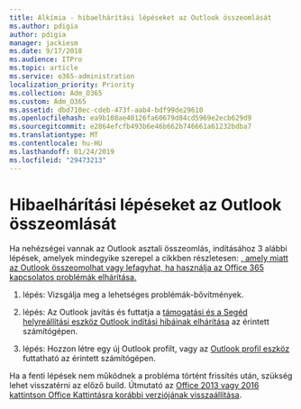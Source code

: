 ```yaml
---
title: Alkímia - hibaelhárítási lépéseket az Outlook összeomlását
ms.author: pdigia
author: pdigia
manager: jackiesm
ms.date: 9/17/2018
ms.audience: ITPro
ms.topic: article
ms.service: o365-administration
localization_priority: Priority
ms.collection: Adm_O365
ms.custom: Adm_O365
ms.assetid: dbd710ec-cdeb-473f-aab4-bdf99de29610
ms.openlocfilehash: ea9b108ae40126fa60679d84cd5969e2ecb629d9
ms.sourcegitcommit: e2864efcfb493b6e46b662b746661a61232bdba7
ms.translationtype: MT
ms.contentlocale: hu-HU
ms.lasthandoff: 01/24/2019
ms.locfileid: "29473213"
---
```

# <a name="outlook-crash-troubleshooting-steps"></a>Hibaelhárítási lépéseket az Outlook összeomlását

Ha nehézségei vannak az Outlook asztali összeomlás, indításához 3 alábbi lépések, amelyek mindegyike szerepel a cikkben részletesen: [, amely miatt az Outlook összeomolhat vagy lefagyhat, ha használja az Office 365 kapcsolatos problémák elhárítása.](https://support.microsoft.com/en-us/help/2413813/how-to-troubleshoot-issues-that-cause-outlook-to-crash-or-hang-when-us)
  
1. lépés: Vizsgálja meg a lehetséges problémák-bővítmények.
  
2. lépés: Az Outlook javítás és futtatja a [támogatási és a Segéd helyreállítási eszköz Outlook indítási hibáinak elhárítása](https://aka.ms/SaRA-OutlookWontStart) az érintett számítógépen. 
  
3. lépés: Hozzon létre egy új Outlook profilt, vagy az [Outlook profil eszköz](https://aka.ms/SaRA-OutlookSetupProfile) futtatható az érintett számítógépen. 
  
Ha a fenti lépések nem működnek a probléma történt frissítés után, szükség lehet visszatérni az előző build. Útmutató az [Office 2013 vagy 2016 kattintson Office Kattintásra korábbi verziójának visszaállítása](https://support.microsoft.com/EN-US/help/2770432).
  

